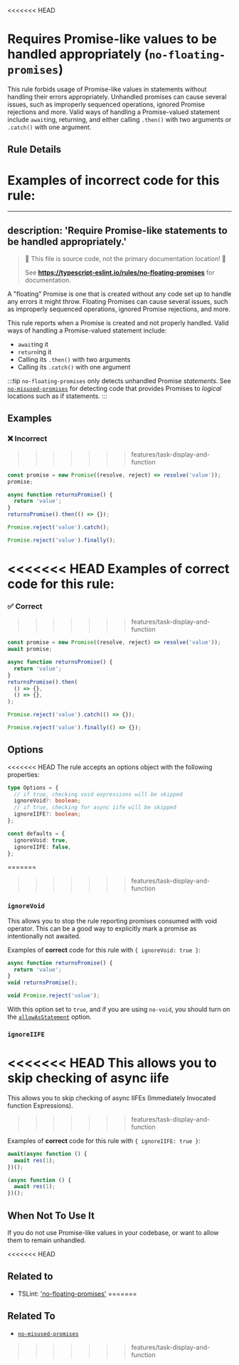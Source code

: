 <<<<<<< HEAD
# Requires Promise-like values to be handled appropriately (`no-floating-promises`)

This rule forbids usage of Promise-like values in statements without handling
their errors appropriately. Unhandled promises can cause several issues, such
as improperly sequenced operations, ignored Promise rejections and more. Valid
ways of handling a Promise-valued statement include `await`ing, returning, and
either calling `.then()` with two arguments or `.catch()` with one argument.

## Rule Details

Examples of **incorrect** code for this rule:
=======
---
description: 'Require Promise-like statements to be handled appropriately.'
---

> 🛑 This file is source code, not the primary documentation location! 🛑
>
> See **https://typescript-eslint.io/rules/no-floating-promises** for documentation.

A "floating" Promise is one that is created without any code set up to handle any errors it might throw.
Floating Promises can cause several issues, such as improperly sequenced operations, ignored Promise rejections, and more.

This rule reports when a Promise is created and not properly handled.
Valid ways of handling a Promise-valued statement include:

- `await`ing it
- `return`ing it
- Calling its `.then()` with two arguments
- Calling its `.catch()` with one argument

:::tip
`no-floating-promises` only detects unhandled Promise _statements_.
See [`no-misused-promises`](./no-misused-promises.md) for detecting code that provides Promises to _logical_ locations such as if statements.
:::

## Examples

<!--tabs-->

### ❌ Incorrect
>>>>>>> features/task-display-and-function

```ts
const promise = new Promise((resolve, reject) => resolve('value'));
promise;

async function returnsPromise() {
  return 'value';
}
returnsPromise().then(() => {});

Promise.reject('value').catch();

Promise.reject('value').finally();
```

<<<<<<< HEAD
Examples of **correct** code for this rule:
=======
### ✅ Correct
>>>>>>> features/task-display-and-function

```ts
const promise = new Promise((resolve, reject) => resolve('value'));
await promise;

async function returnsPromise() {
  return 'value';
}
returnsPromise().then(
  () => {},
  () => {},
);

Promise.reject('value').catch(() => {});

Promise.reject('value').finally(() => {});
```

## Options

<<<<<<< HEAD
The rule accepts an options object with the following properties:

```ts
type Options = {
  // if true, checking void expressions will be skipped
  ignoreVoid?: boolean;
  // if true, checking for async iife will be skipped
  ignoreIIFE?: boolean;
};

const defaults = {
  ignoreVoid: true,
  ignoreIIFE: false,
};
```

=======
>>>>>>> features/task-display-and-function
### `ignoreVoid`

This allows you to stop the rule reporting promises consumed with void operator.
This can be a good way to explicitly mark a promise as intentionally not awaited.

Examples of **correct** code for this rule with `{ ignoreVoid: true }`:

```ts
async function returnsPromise() {
  return 'value';
}
void returnsPromise();

void Promise.reject('value');
```

With this option set to `true`, and if you are using `no-void`, you should turn on the [`allowAsStatement`](https://eslint.org/docs/rules/no-void#allowasstatement) option.

### `ignoreIIFE`

<<<<<<< HEAD
This allows you to skip checking of async iife
=======
This allows you to skip checking of async IIFEs (Immediately Invocated function Expressions).
>>>>>>> features/task-display-and-function

Examples of **correct** code for this rule with `{ ignoreIIFE: true }`:

```ts
await(async function () {
  await res(1);
})();

(async function () {
  await res(1);
})();
```

## When Not To Use It

If you do not use Promise-like values in your codebase, or want to allow them to remain unhandled.

<<<<<<< HEAD
## Related to

- TSLint: ['no-floating-promises'](https://palantir.github.io/tslint/rules/no-floating-promises/)
=======
## Related To

- [`no-misused-promises`](./no-misused-promises.md)
>>>>>>> features/task-display-and-function
